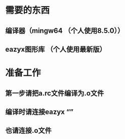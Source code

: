 # 需要的东西
## 编译器（mingw64 （个人使用8.5.0））
## eazyx图形库 （个人使用最新版）
# 准备工作
## 第一步请把a.rc文件编译为.o文件
## 编译时请连接eazyx “”
## 也请连接.o文件